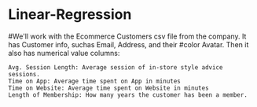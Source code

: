 # Linear-Regression

#We'll work with the Ecommerce Customers csv file from the company. It has Customer info, suchas Email, Address, and their #color Avatar. Then it also has numerical value columns:

    Avg. Session Length: Average session of in-store style advice sessions.
    Time on App: Average time spent on App in minutes
    Time on Website: Average time spent on Website in minutes
    Length of Membership: How many years the customer has been a member.
